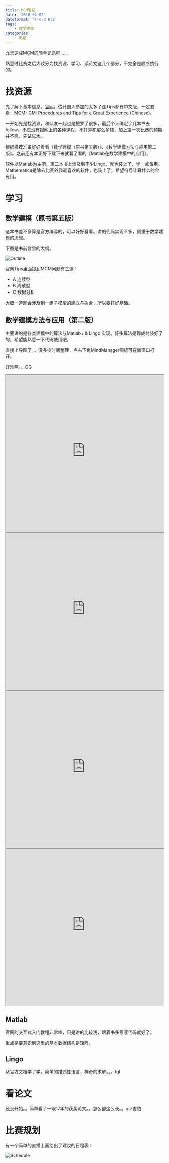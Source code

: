 ```yaml
---
title: MCM笔记
date: '2018-02-02'
dateformat: 'Y-m-d H:i'
tags:
    - 数学建模
categories:
    - 笔记
---
```


九天速成MCM的简单记录吧……

<!-- more -->

熟悉过比赛之后大致分为找资源、学习、读论文这几个部分，不完全是顺序执行的。

# 找资源

先了解下基本信息，[官网](http://www.comap.com/undergraduate/contests/)。估计国人参加的太多了连Tips都有中文版，一定要看，[MCM-ICM: Procedures and Tips for a Great Experience (Chinese)](https://source-bed.oss-cn-beijing.aliyuncs.com/MCM-ICM_Tips.pdf)。

一开始先是找资源，和队友一起也是搜罗了很多，最后个人确定了几本书去follow。不过没有报网上的各种课程，不打算花那么多钱，加上第一次比赛的预期并不高，先试试水。

根据推荐准备好好看看《数学建模（原书第五版）》、《数学建模方法与应用第二版》。之前还有本正好下载下来就看了看的《Matlab在数学建模中的应用》。

软件以Matlab为主吧，第二本书上涉及到不少Lingo，就也装上了，学一点备用。Mathematica是除去比赛外我最喜欢的软件，也装上了，希望符号计算什么的会有用。

# 学习

## 数学建模（原书第五版）

这本书差不多算是官方编写的，可以好好看看。讲的代码实现不多，侧重于数学建模的思想。

下图是书前言里的大纲。

![Outline](https://sine-img-bed.oss-cn-beijing.aliyuncs.com/MCMbookOutline.png)

官网Tips里面提到MCM问题有三道：

* A 连续型
* B 离散型
* C 数据分析

大概一道题会涉及到一组子模型的建立与拟合，所以要打好基础。

## 数学建模方法与应用（第二版）

主要讲的是各类建模中的算法与Matlab / & Lingo 实现。好多算法是现成封装好了的，希望能熟悉一下代码使用吧。

直接上导图了。。没多少时间整理，点右下角MindManager图标可在新窗口打开。

好难啊。。GG

<iframe src="https://source-bed.oss-cn-beijing.aliyuncs.com/mcm_01.html" width=100% height="500"> </iframe>


<iframe src="https://source-bed.oss-cn-beijing.aliyuncs.com/mcm_02.html" width=100% height="500"> </iframe>


<iframe src="https://source-bed.oss-cn-beijing.aliyuncs.com/mcm_03.html" width=100% height="500"> </iframe>


<iframe src="https://source-bed.oss-cn-beijing.aliyuncs.com/mcm_04.html" width=100% height="500"> </iframe>


## Matlab

官网的交互式入门教程非常棒，只是讲的比较浅，跟着书多写写代码就好了。

重点是要意识到这里的基本数据结构是矩阵。

## Lingo

从官方文档学了学，简单的描述性语言，神奇的求解。。。tql

# 看论文

还没开始。。简单看了一眼17年的获奖论文。。怎么都这么长。。orz害怕

# 比赛规划

有一个简单的直播上面给出了建议的日程表：

![Schedule](https://sine-img-bed.oss-cn-beijing.aliyuncs.com/QQimg20180201202830.png)

